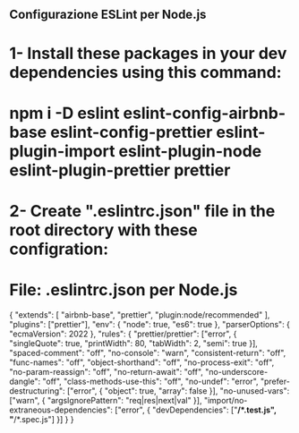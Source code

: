 ## Configurazione ESLint per Node.js
# 1- Install these packages in your dev dependencies using this command:

# npm i -D eslint eslint-config-airbnb-base eslint-config-prettier eslint-plugin-import eslint-plugin-node eslint-plugin-prettier prettier

# 2- Create ".eslintrc.json" file in the root directory with these configration:

# File: .eslintrc.json per Node.js

{
  "extends": [
    "airbnb-base",
    "prettier",
    "plugin:node/recommended"
  ],
  "plugins": ["prettier"],
  "env": {
    "node": true,
    "es6": true
  },
  "parserOptions": {
    "ecmaVersion": 2022
  },
  "rules": {
    "prettier/prettier": ["error", {
      "singleQuote": true,
      "printWidth": 80,
      "tabWidth": 2,
      "semi": true
    }],
    "spaced-comment": "off",
    "no-console": "warn",
    "consistent-return": "off",
    "func-names": "off",
    "object-shorthand": "off",
    "no-process-exit": "off",
    "no-param-reassign": "off",
    "no-return-await": "off",
    "no-underscore-dangle": "off",
    "class-methods-use-this": "off",
    "no-undef": "error",
    "prefer-destructuring": ["error", { "object": true, "array": false }],
    "no-unused-vars": ["warn", { "argsIgnorePattern": "req|res|next|val" }],
    "import/no-extraneous-dependencies": ["error", {
      "devDependencies": ["**/*.test.js", "**/*.spec.js"]
    }]
  }
}
